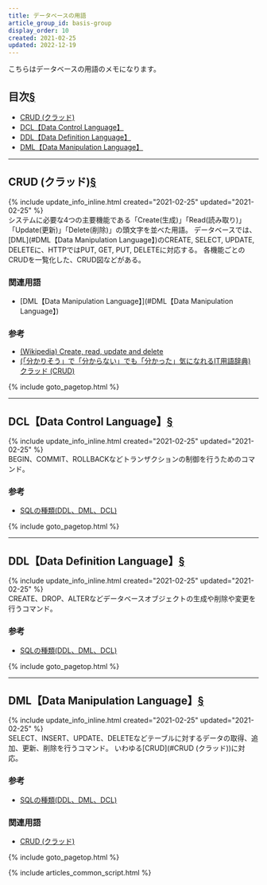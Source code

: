 ```yaml
---
title: データベースの用語
article_group_id: basis-group
display_order: 10
created: 2021-02-25
updated: 2022-12-19
---
```

こちらはデータベースの用語のメモになります。

## <a name="index">目次</a><a class="heading-anchor-permalink" href="#目次">§</a>

<ul id="index_ul">
<li><a href="#CRUD (クラッド)">CRUD (クラッド)</a></li>
<li><a href="#DCL【Data Control Language】">DCL【Data Control Language】</a></li>
<li><a href="#DDL【Data Definition Language】">DDL【Data Definition Language】</a></li>
<li><a href="#DML【Data Manipulation Language】">DML【Data Manipulation Language】</a></li>
</ul>

* * *
## <a name="CRUD (クラッド)">CRUD (クラッド)</a><a class="heading-anchor-permalink" href="#CRUD (クラッド)">§</a>
<div class="chapter-updated">{% include update_info_inline.html created="2021-02-25" updated="2021-02-25" %}</div>
システムに必要な4つの主要機能である「Create(生成)」「Read(読み取り)」「Update(更新)」「Delete(削除)」の頭文字を並べた用語。  
データベースでは、[DML](#DML【Data Manipulation Language】)のCREATE, SELECT, UPDATE, DELETEに、HTTPではPUT, GET, PUT, DELETEに対応する。  
各機能ごとのCRUDを一覧化した、CRUD図などがある。

### 関連用語
- [DML【Data Manipulation Language】](#DML【Data Manipulation Language】)

### 参考
- [(Wikipedia) Create, read, update and delete](https://en.wikipedia.org/wiki/Create,_read,_update_and_delete)
- [(「分かりそう」で「分からない」でも「分かった」気になれるIT用語辞典)  クラッド (CRUD)](https://wa3.i-3-i.info/word123.html)

{% include goto_pagetop.html %}

* * *
## <a name="DCL【Data Control Language】">DCL【Data Control Language】</a><a class="heading-anchor-permalink" href="#DCL【Data Control Language】">§</a>
<div class="chapter-updated">{% include update_info_inline.html created="2021-02-25" updated="2021-02-25" %}</div>
BEGIN、COMMIT、ROLLBACKなどトランザクションの制御を行うためのコマンド。

### 参考
- [SQLの種類(DDL、DML、DCL)](https://morizyun.github.io/database/sql-ddl-dml-dcl.html)

{% include goto_pagetop.html %}

* * *
## <a name="DDL【Data Definition Language】">DDL【Data Definition Language】</a><a class="heading-anchor-permalink" href="#DDL【Data Definition Language】">§</a>
<div class="chapter-updated">{% include update_info_inline.html created="2021-02-25" updated="2021-02-25" %}</div>
CREATE、DROP、ALTERなどデータベースオブジェクトの生成や削除や変更を行うコマンド。

### 参考
- [SQLの種類(DDL、DML、DCL)](https://morizyun.github.io/database/sql-ddl-dml-dcl.html)

{% include goto_pagetop.html %}

* * *
## <a name="DML【Data Manipulation Language】">DML【Data Manipulation Language】</a><a class="heading-anchor-permalink" href="#DML【Data Manipulation Language】">§</a>
<div class="chapter-updated">{% include update_info_inline.html created="2021-02-25" updated="2021-02-25" %}</div>
SELECT、INSERT、UPDATE、DELETEなどテーブルに対するデータの取得、追加、更新、削除を行うコマンド。  
いわゆる[CRUD](#CRUD (クラッド))に対応。

### 参考
- [SQLの種類(DDL、DML、DCL)](https://morizyun.github.io/database/sql-ddl-dml-dcl.html)

### 関連用語
- [CRUD (クラッド)](#CRUD (クラッド))


{% include goto_pagetop.html %}

{% include articles_common_script.html %}

